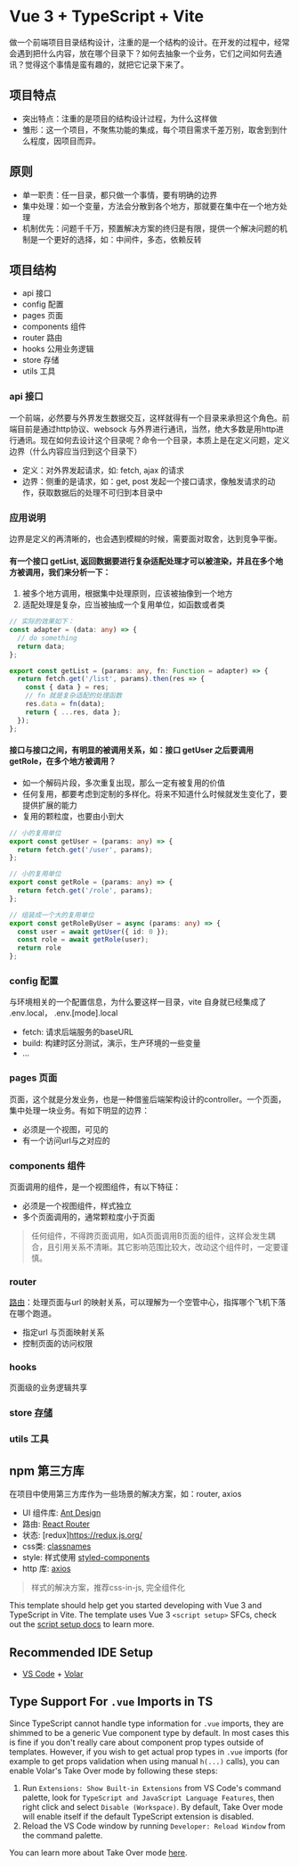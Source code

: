 # Vue 3 + TypeScript + Vite

做一个前端项目目录结构设计，注重的是一个结构的设计。在开发的过程中，经常会遇到把什么内容，放在哪个目录下？如何去抽象一个业务，它们之间如何去通讯？觉得这个事情是蛮有趣的，就把它记录下来了。

## 项目特点

- 突出特点：注重的是项目的结构设计过程，为什么这样做
- 雏形：这一个项目，不聚焦功能的集成，每个项目需求千差万别，取舍到到什么程度，因项目而异。


## 原则 

- 单一职责：任一目录，都只做一个事情，要有明确的边界
- 集中处理：如一个变量，方法会分散到各个地方，那就要在集中在一个地方处理
- 机制优先：问题千千万，预置解决方案的终归是有限，提供一个解决问题的机制是一个更好的选择，如：中间件，多态，依赖反转


## 项目结构

- api 接口
- config 配置
- pages 页面
- components 组件
- router 路由
- hooks 公用业务逻辑
- store 存储
- utils 工具

### api 接口

一个前端，必然要与外界发生数据交互，这样就得有一个目录来承担这个角色。前端目前是通过http协议、websock 与外界进行通讯，当然，绝大多数是用http进行通讯。现在如何去设计这个目录呢？命令一个目录，本质上是在定义问题，定义边界（什么内容应当归到这个目录下）

- 定义：对外界发起请求，如: fetch, ajax 的请求
- 边界：侧重的是请求，如：get, post 发起一个接口请求，像触发请求的动作，获取数据后的处理不可归到本目录中

### 应用说明

边界是定义的再清晰的，也会遇到模糊的时候，需要面对取舍，达到竞争平衡。

#### 有一个接口 getList, 返回数据要进行复杂适配处理才可以被渲染，并且在多个地方被调用，我们来分析一下：

1. 被多个地方调用，根据集中处理原则，应该被抽像到一个地方
2. 适配处理是复杂，应当被抽成一个复用单位，如函数或者类

```ts
// 实际的效果如下：
const adapter = (data: any) => {
  // do something
  return data;
};

export const getList = (params: any, fn: Function = adapter) => {
  return fetch.get('/list', params).then(res => {
    const { data } = res;
    // fn 就是复杂适配的处理函数
    res.data = fn(data);
    return { ...res, data };
  });
};
```


#### 接口与接口之间，有明显的被调用关系，如：接口 getUser 之后要调用 getRole，在多个地方被调用？

- 如一个解码片段，多次重复出现，那么一定有被复用的价值
- 任何复用，都要考虑到定制的多样化。将来不知道什么时候就发生变化了，要提供扩展的能力
- 复用的颗粒度，也要由小到大

```ts
// 小的复用单位
export const getUser = (params: any) => {
  return fetch.get('/user', params);
};

// 小的复用单位
export const getRole = (params: any) => {
  return fetch.get('/role', params);
};

// 组装成一个大的复用单位
export const getRoleByUser = async (params: any) => {
  const user = await getUser({ id: 0 });
  const role = await getRole(user);
  return role
};
```
### config 配置

与环境相关的一个配置信息，为什么要这样一目录，vite 自身就已经集成了 .env.local， .env.[mode].local    

- fetch: 请求后端服务的baseURL
- build: 构建时区分测试，演示，生产环境的一些变量
- ...

### pages 页面

页面，这个就是分发业务，也是一种借鉴后端架构设计的controller。一个页面，集中处理一块业务。有如下明显的边界：

- 必须是一个视图，可见的
- 有一个访问url与之对应的

### components 组件

页面调用的组件，是一个视图组件，有以下特征：

- 必须是一个视图组件，样式独立
- 多个页面调用的，通常颗粒度小于页面

> 任何组件，不得跨页面调用，如A页面调用B页面的组件，这样会发生耦合，且引用关系不清晰。其它影响范围比较大，改动这个组件时，一定要谨慎。
### router 

[路由](https://router.vuejs.org/)：处理页面与url 的映射关系，可以理解为一个空管中心，指挥哪个飞机下落在哪个跑道。

- 指定url 与页面映射关系
- 控制页面的访问权限
### hooks 


页面级的业务逻辑共享

### store [存储](https://pinia.vuejs.org/) 
### utils 工具




## npm 第三方库

在项目中使用第三方库作为一些场景的解决方案，如：router, axios

- UI 组件库: [Ant Design](https://ant.design/index-cn)
- 路由: [React Router](https://reactrouter.com/)
- 状态: [redux]https://redux.js.org/
- css类: [classnames](https://www.npmjs.com/package/classnames)
- style: 样式使用 [styled-components](https://styled-components.com/)
- http 库: [axios](https://github.com/axios/axios)

> 样式的解决方案，推荐css-in-js, 完全组件化



This template should help get you started developing with Vue 3 and TypeScript in Vite. The template uses Vue 3 `<script setup>` SFCs, check out the [script setup docs](https://v3.vuejs.org/api/sfc-script-setup.html#sfc-script-setup) to learn more.

## Recommended IDE Setup

- [VS Code](https://code.visualstudio.com/) + [Volar](https://marketplace.visualstudio.com/items?itemName=Vue.volar)

## Type Support For `.vue` Imports in TS

Since TypeScript cannot handle type information for `.vue` imports, they are shimmed to be a generic Vue component type by default. In most cases this is fine if you don't really care about component prop types outside of templates. However, if you wish to get actual prop types in `.vue` imports (for example to get props validation when using manual `h(...)` calls), you can enable Volar's Take Over mode by following these steps:

1. Run `Extensions: Show Built-in Extensions` from VS Code's command palette, look for `TypeScript and JavaScript Language Features`, then right click and select `Disable (Workspace)`. By default, Take Over mode will enable itself if the default TypeScript extension is disabled.
2. Reload the VS Code window by running `Developer: Reload Window` from the command palette.

You can learn more about Take Over mode [here](https://github.com/johnsoncodehk/volar/discussions/471).
